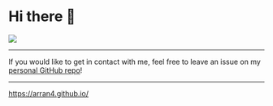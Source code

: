 # Hi there 👋

![](http://github-profile-summary-cards.vercel.app/api/cards/profile-details?username=arran4&theme=default)

---

If you would like to get in contact with me, feel free to leave an issue on my [personal GitHub repo](https://github.com/arran4/arran4/issues/new)!

---

 https://arran4.github.io/
